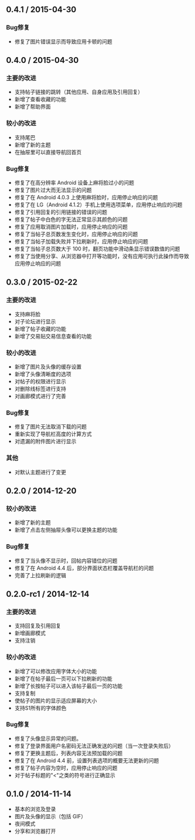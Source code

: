 ## 0.4.1 / 2015-04-30

### Bug修复

  * 修复了图片错误显示而导致应用卡顿的问题

## 0.4.0 / 2015-04-30

### 主要的改进

  * 支持帖子链接的跳转（其他应用、自身应用及引用回复）
  * 新增了查看收藏的功能
  * 新增了帮助界面

### 较小的改进

  * 支持尾巴
  * 新增了新的主题
  * 在抽屉里可以直接导航回首页

### Bug修复

  * 修复了在高分辨率 Android 设备上麻将脸过小的问题
  * 修复了图片过大而无法显示的问题
  * 修复了在 Android 4.0.3 上使用麻将脸时，应用停止响应的问题
  * 修复了在 LG（Android 4.1.2）手机上使用选项菜单，应用停止响应的问题
  * 修复了引用回复的引用链接的错误的问题
  * 修复了帖子中白色的字无法正常显示其颜色的问题
  * 修复了应用取消图片加载时，应用停止响应的问题
  * 修复了当帖子总页数发生变化时，应用停止响应的问题
  * 修复了当帖子加载失败并下拉刷新时，应用停止响应的问题
  * 修复了当帖子总页数大于 100 时，翻页功能中滑动条显示错误数值的问题
  * 修复了当使用分享、从浏览器中打开等功能时，没有应用可执行此操作而导致应用停止响应的问题

## 0.3.0 / 2015-02-22

### 主要的改进

  * 支持麻将脸
  * 对子论坛进行显示
  * 新增了帖子收藏的功能
  * 新增了交易贴交易信息查看的功能

### 较小的改进

  * 新增了图片及头像的缓存设置
  * 新增了头像清晰度的选项
  * 对帖子的权限进行显示
  * 对删除线标签进行支持
  * 对画廊模式进行了完善

### Bug修复

  * 修复了图片无法取消下载的问题
  * 重新实现了导航栏高度的计算方式
  * 对遗漏的附件图片进行显示

### 其他

  * 对默认主题进行了变更

## 0.2.0 / 2014-12-20

### 较小的改进

  * 新增了新的主题
  * 新增了点击左侧抽屉头像可以更换主题的功能

### Bug修复

  * 修复了当头像不显示时，回帖内容错位的问题
  * 修复了在 Android 4.4 后，部分界面状态栏覆盖导航栏的问题
  * 完善了上拉刷新的逻辑

## 0.2.0-rc1 / 2014-12-14

### 主要的改进

  * 支持回复及引用回复
  * 新增画廊模式
  * 支持注销

### 较小的改进

  * 新增了可以修改应用字体大小的功能
  * 新增了在帖子最后一页可以下拉刷新的功能
  * 新增了长按帖子可以进入该帖子最后一页的功能
  * 支持复制
  * 使帖子的图片的显示适应屏幕的大小
  * 支持S1所有的字体颜色

### Bug修复

  * 修复了头像显示异常的问题。
  * 修复了登录界面用户名密码无法正确发送的问题（当一次登录失败后）
  * 修复了更换主题后，列表内容无法预加载的问题
  * 修复了在 Android 4.4 前，设置列表选项的概要无法更新的问题
  * 修复了帖子内容为空时，应用停止响应的问题
  * 对于帖子标题的"<"之类的符号进行正确显示

## 0.1.0 / 2014-11-14

  * 基本的浏览及登录
  * 图片及头像的显示（包括 GIF）
  * 夜间模式
  * 分享和浏览器打开
